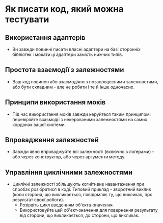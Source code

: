 # Як писати код, який можна тестувати

## Використання адаптерів
- Ви завжди повинні писати власні адаптери на базі сторонніх бібліотек і мокати ці адаптери замість нижчих типів.

## Простота взаємодії з залежностями
- Ваш код повинен або взаємодіяти з позапроцесними залежностями, або бути складним - але не робити і те й інше одночасно.

## Принципи використання моків
- Під час використання моків завжди керуйтеся таким принципом: перевіряйте взаємодії з некерованими залежностями на самих кордонах вашої системи.

## Впровадження залежностей
- Завжди явно впроваджуйте всі залежності (включно з логерами) - або через конструктор, або через аргументи методу.

## Управління циклічними залежностями
- Циклічні залежності збільшують когнітивне навантаження при спробах розібратися в коді. Типовий приклад - зворотний виклик (коли сторона, що викликається, повідомляє ту, що викликає, про результат своєї роботи).
  - Розірвіть цикл введенням об'єкта-значення.
  - Використовуйте цей об'єкт-значення для повернення результату від сторони, що викликається, до сторони, що викликає.
